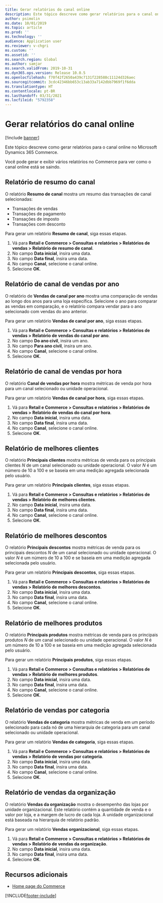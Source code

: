 ```yaml
---
title: Gerar relatórios do canal online
description: Este tópico descreve como gerar relatórios para o canal online no Microsoft Dynamics 365 Commerce.
author: psimolin
ms.date: 10/01/2019
ms.topic: article
ms.prod: ''
ms.technology: ''
audience: Application user
ms.reviewer: v-chgri
ms.custom: ''
ms.assetid: ''
ms.search.region: Global
ms.author: samjar
ms.search.validFrom: 2019-10-31
ms.dyn365.ops.version: Release 10.0.5
ms.openlocfilehash: f70f42f2650a439c7131f228588c11124d326aec
ms.sourcegitcommit: 3cdc42346bb653c13ab33a7142dbb7969f1f6dda
ms.translationtype: HT
ms.contentlocale: pt-BR
ms.lasthandoff: 03/31/2021
ms.locfileid: "5792358"
---
```

# <a name="generate-online-channel-reports"></a>Gerar relatórios do canal online

[!include [banner](includes/banner.md)]

Este tópico descreve como gerar relatórios para o canal online no Microsoft Dynamics 365 Commerce.

Você pode gerar e exibir vários relatórios no Commerce para ver como o canal online está se saindo.

## <a name="channel-summary-report"></a>Relatório de resumo do canal

O relatório **Resumo de canal** mostra um resumo das transações de canal selecionadas:

- Transações de vendas
- Transações de pagamento
- Transações de imposto
- Transações com desconto

Para gerar um relatório **Resumo de canal**, siga essas etapas.

1. Vá para **Retail e Commerce \> Consultas e relatórios \> Relatórios de vendas \> Relatório de resumo de canal**.
1. No campo **Data inicial**, insira uma data.
1. No campo **Data final**, insira uma data.
1. No campo **Canal**, selecione o canal online.
1. Selecione **OK**.
 
## <a name="channel-sales-by-year-report"></a>Relatório de canal de vendas por ano 

O relatório de **Vendas de canal por ano** mostra uma comparação de vendas ao longo dos anos para uma loja específica. Selecione o ano para comparar as vendas em comparação, e o relatório compara vendar para o ano selecionado com vendas do ano anterior.

Para gerar um relatório **Vendas de canal por ano**, siga essas etapas.

1. Vá para **Retail e Commerce \> Consultas e relatórios \> Relatórios de vendas \> Relatório de vendas do canal por ano**.
1. No campo **Do ano civil**, insira um ano.
1. No campo **Para ano civil**, insira um ano.
1. No campo **Canal**, selecione o canal online.
1. Selecione **OK**.

## <a name="channel-sales-by-hour-report"></a>Relatório de canal de vendas por hora

O relatório **Canal de vendas por hora** mostra métricas de venda por hora para um canal selecionado ou unidade operacional.

Para gerar um relatório **Vendas de canal por hora**, siga essas etapas.

1. Vá para **Retail e Commerce \> Consultas e relatórios \> Relatórios de vendas \> Relatório de vendas do canal por hora**.
1. No campo **Data inicial**, insira uma data.
1. No campo **Data final**, insira uma data.
1. No campo **Canal**, selecione o canal online.
1. Selecione **OK**.

## <a name="top-customers-report"></a>Relatório de melhores clientes

O relatório **Principais clientes** mostra métricas de venda para os principais clientes *N* de um canal selecionado ou unidade operacional. O valor *N* é um número de 10 a 100 e se baseia em uma medição agregada selecionada pelo usuário.

Para gerar um relatório **Principais clientes**, siga essas etapas.

1. Vá para **Retail e Commerce \> Consultas e relatórios \> Relatórios de vendas \> Relatório de melhores clientes**.
1. No campo **Data inicial**, insira uma data.
1. No campo **Data final**, insira uma data.
1. No campo **Canal**, selecione o canal online.
1. Selecione **OK**.

## <a name="top-discounts-report"></a>Relatório de melhores descontos

O relatório **Principais descontos** mostra métricas de venda para os principais descontos *N* de um canal selecionado ou unidade operacional. O valor *N* é um número de 10 a 100 e se baseia em uma medição agregada selecionada pelo usuário.

Para gerar um relatório **Principais descontos**, siga essas etapas.

1. Vá para **Retail e Commerce \> Consultas e relatórios \> Relatórios de vendas \> Relatório de melhores descontos**.
1. No campo **Data inicial**, insira uma data.
1. No campo **Data final**, insira uma data.
1. No campo **Canal**, selecione o canal online.
1. Selecione **OK**.

## <a name="top-products-report"></a>Relatório de melhores produtos

O relatório **Principais produtos** mostra métricas de venda para os principais produtos *N* de um canal selecionado ou unidade operacional. O valor *N* é um número de 10 a 100 e se baseia em uma medição agregada selecionada pelo usuário.

Para gerar um relatório **Principais produtos**, siga essas etapas.

1. Vá para **Retail e Commerce \> Consultas e relatórios \> Relatórios de vendas \> Relatório de melhores produtos**.
1. No campo **Data inicial**, insira uma data.
1. No campo **Data final**, insira uma data.
1. No campo **Canal**, selecione o canal online.
1. Selecione **OK**.

## <a name="category-sales-report"></a>Relatório de vendas por categoria

O relatório **Vendas de categoria** mostra métricas de venda em um período selecionado para cada nó de uma hierarquia de categoria para um canal selecionado ou unidade operacional.

Para gerar um relatório **Vendas de categoria**, siga essas etapas.

1. Vá para **Retail e Commerce \> Consultas e relatórios \> Relatórios de vendas \> Relatório de vendas por categoria**.
1. No campo **Data inicial**, insira uma data.
1. No campo **Data final**, insira uma data.
1. No campo **Canal**, selecione o canal online.
1. Selecione **OK**.

## <a name="organization-sales-report"></a>Relatório de vendas da organização

O relatório **Vendas da organização** mostra o desempenho das lojas por unidade organizacional. Este relatório contém a quantidade de venda e o valor por loja, e a margem de lucro de cada loja. A unidade organizacional está baseada na hierarquia de relatório padrão.

Para gerar um relatório **Vendas organizacional**, siga essas etapas.

1. Vá para **Retail e Commerce \> Consultas e relatórios \> Relatórios de vendas \> Relatório de vendas da organização**.
1. No campo **Data inicial**, insira uma data.
1. No campo **Data final**, insira uma data.
1. Selecione **OK**.

## <a name="additional-resources"></a>Recursos adicionais

- [Home page do Commerce](../retail/index.md)


[!INCLUDE[footer-include](../includes/footer-banner.md)]
